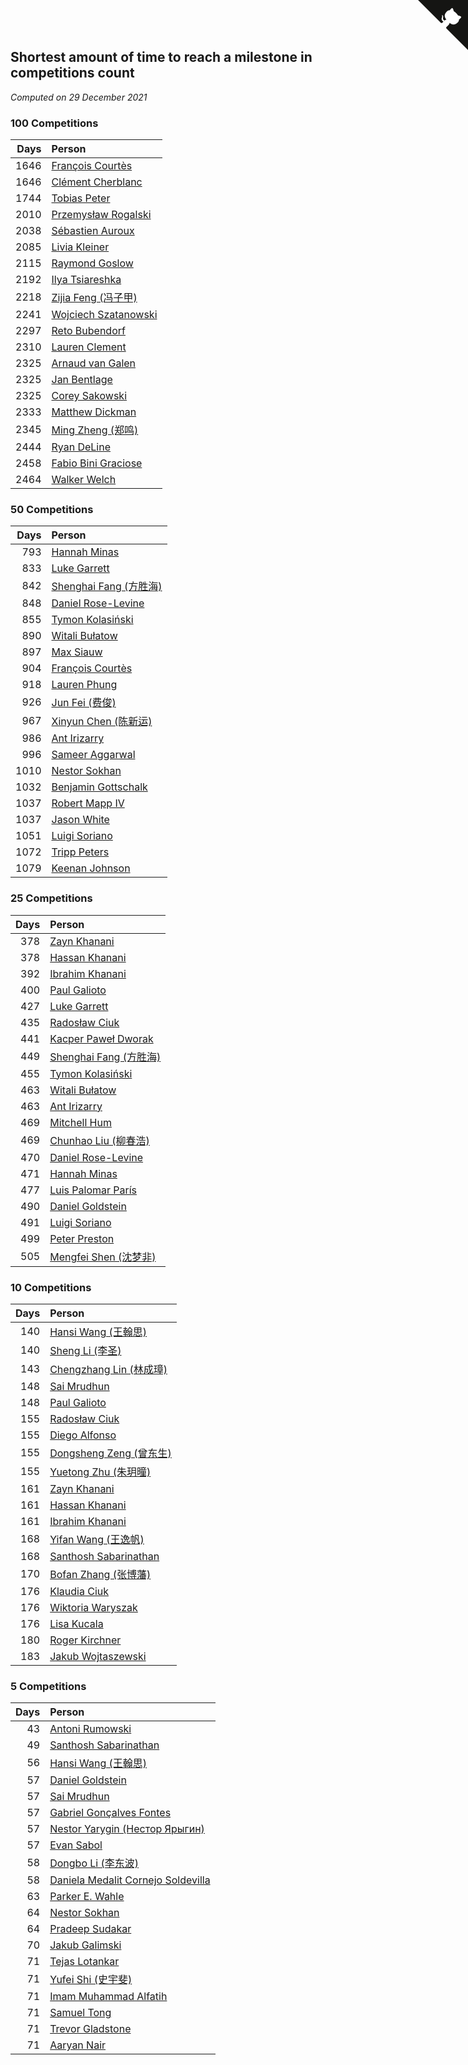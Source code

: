 ## Shortest amount of time to reach a milestone in competitions count

*Computed on 29 December 2021*


### 100 Competitions

| Days | Person |
| ---: | :--- |
| 1646 | [François Courtès](https://www.worldcubeassociation.org/persons/2008COUR01) |
| 1646 | [Clément Cherblanc](https://www.worldcubeassociation.org/persons/2014CHER05) |
| 1744 | [Tobias Peter](https://www.worldcubeassociation.org/persons/2014PETE03) |
| 2010 | [Przemysław Rogalski](https://www.worldcubeassociation.org/persons/2013ROGA02) |
| 2038 | [Sébastien Auroux](https://www.worldcubeassociation.org/persons/2008AURO01) |
| 2085 | [Livia Kleiner](https://www.worldcubeassociation.org/persons/2013KLEI03) |
| 2115 | [Raymond Goslow](https://www.worldcubeassociation.org/persons/2014GOSL01) |
| 2192 | [Ilya Tsiareshka](https://www.worldcubeassociation.org/persons/2012TERE01) |
| 2218 | [Zijia Feng (冯子甲)](https://www.worldcubeassociation.org/persons/2013FENG02) |
| 2241 | [Wojciech Szatanowski](https://www.worldcubeassociation.org/persons/2011SZAT01) |
| 2297 | [Reto Bubendorf](https://www.worldcubeassociation.org/persons/2012BUBE01) |
| 2310 | [Lauren Clement](https://www.worldcubeassociation.org/persons/2013KLEM01) |
| 2325 | [Arnaud van Galen](https://www.worldcubeassociation.org/persons/2006GALE01) |
| 2325 | [Jan Bentlage](https://www.worldcubeassociation.org/persons/2010BENT01) |
| 2325 | [Corey Sakowski](https://www.worldcubeassociation.org/persons/2011SAKO01) |
| 2333 | [Matthew Dickman](https://www.worldcubeassociation.org/persons/2013DICK01) |
| 2345 | [Ming Zheng (郑鸣)](https://www.worldcubeassociation.org/persons/2009ZHEN11) |
| 2444 | [Ryan DeLine](https://www.worldcubeassociation.org/persons/2012DELI01) |
| 2458 | [Fabio Bini Graciose](https://www.worldcubeassociation.org/persons/2010GRAC02) |
| 2464 | [Walker Welch](https://www.worldcubeassociation.org/persons/2011WELC01) |

### 50 Competitions

| Days | Person |
| ---: | :--- |
| 793 | [Hannah Minas](https://www.worldcubeassociation.org/persons/2017MINA04) |
| 833 | [Luke Garrett](https://www.worldcubeassociation.org/persons/2017GARR05) |
| 842 | [Shenghai Fang (方胜海)](https://www.worldcubeassociation.org/persons/2016FANG01) |
| 848 | [Daniel Rose-Levine](https://www.worldcubeassociation.org/persons/2015ROSE01) |
| 855 | [Tymon Kolasiński](https://www.worldcubeassociation.org/persons/2016KOLA02) |
| 890 | [Witali Bułatow](https://www.worldcubeassociation.org/persons/2015BUAT01) |
| 897 | [Max Siauw](https://www.worldcubeassociation.org/persons/2017SIAU02) |
| 904 | [François Courtès](https://www.worldcubeassociation.org/persons/2008COUR01) |
| 918 | [Lauren Phung](https://www.worldcubeassociation.org/persons/2016PHUN02) |
| 926 | [Jun Fei (费俊)](https://www.worldcubeassociation.org/persons/2016FEIJ02) |
| 967 | [Xinyun Chen (陈新运)](https://www.worldcubeassociation.org/persons/2017CHEN36) |
| 986 | [Ant Irizarry](https://www.worldcubeassociation.org/persons/2016IRIZ02) |
| 996 | [Sameer Aggarwal](https://www.worldcubeassociation.org/persons/2017AGGA01) |
| 1010 | [Nestor Sokhan](https://www.worldcubeassociation.org/persons/2016SOKH01) |
| 1032 | [Benjamin Gottschalk](https://www.worldcubeassociation.org/persons/2016GOTT01) |
| 1037 | [Robert Mapp IV](https://www.worldcubeassociation.org/persons/2016IVRO01) |
| 1037 | [Jason White](https://www.worldcubeassociation.org/persons/2016WHIT16) |
| 1051 | [Luigi Soriano](https://www.worldcubeassociation.org/persons/2016SORI04) |
| 1072 | [Tripp Peters](https://www.worldcubeassociation.org/persons/2017PETE04) |
| 1079 | [Keenan Johnson](https://www.worldcubeassociation.org/persons/2016JOHN30) |

### 25 Competitions

| Days | Person |
| ---: | :--- |
| 378 | [Zayn Khanani](https://www.worldcubeassociation.org/persons/2018KHAN28) |
| 378 | [Hassan Khanani](https://www.worldcubeassociation.org/persons/2018KHAN26) |
| 392 | [Ibrahim Khanani](https://www.worldcubeassociation.org/persons/2018KHAN27) |
| 400 | [Paul Galioto](https://www.worldcubeassociation.org/persons/2018GALI12) |
| 427 | [Luke Garrett](https://www.worldcubeassociation.org/persons/2017GARR05) |
| 435 | [Radosław Ciuk](https://www.worldcubeassociation.org/persons/2013CIUK01) |
| 441 | [Kacper Paweł Dworak](https://www.worldcubeassociation.org/persons/2020DWOR01) |
| 449 | [Shenghai Fang (方胜海)](https://www.worldcubeassociation.org/persons/2016FANG01) |
| 455 | [Tymon Kolasiński](https://www.worldcubeassociation.org/persons/2016KOLA02) |
| 463 | [Witali Bułatow](https://www.worldcubeassociation.org/persons/2015BUAT01) |
| 463 | [Ant Irizarry](https://www.worldcubeassociation.org/persons/2016IRIZ02) |
| 469 | [Mitchell Hum](https://www.worldcubeassociation.org/persons/2017HUMM01) |
| 469 | [Chunhao Liu (柳春浩)](https://www.worldcubeassociation.org/persons/2017LIUC11) |
| 470 | [Daniel Rose-Levine](https://www.worldcubeassociation.org/persons/2015ROSE01) |
| 471 | [Hannah Minas](https://www.worldcubeassociation.org/persons/2017MINA04) |
| 477 | [Luis Palomar París](https://www.worldcubeassociation.org/persons/2018PARI11) |
| 490 | [Daniel Goldstein](https://www.worldcubeassociation.org/persons/2017GOLD01) |
| 491 | [Luigi Soriano](https://www.worldcubeassociation.org/persons/2016SORI04) |
| 499 | [Peter Preston](https://www.worldcubeassociation.org/persons/2017PRES02) |
| 505 | [Mengfei Shen (沈梦非)](https://www.worldcubeassociation.org/persons/2018SHEN07) |

### 10 Competitions

| Days | Person |
| ---: | :--- |
| 140 | [Hansi Wang (王翰思)](https://www.worldcubeassociation.org/persons/2020WANG19) |
| 140 | [Sheng Li (李圣)](https://www.worldcubeassociation.org/persons/2020LISH02) |
| 143 | [Chengzhang Lin (林成璋)](https://www.worldcubeassociation.org/persons/2013LINC02) |
| 148 | [Sai Mrudhun](https://www.worldcubeassociation.org/persons/2017MRUD01) |
| 148 | [Paul Galioto](https://www.worldcubeassociation.org/persons/2018GALI12) |
| 155 | [Radosław Ciuk](https://www.worldcubeassociation.org/persons/2013CIUK01) |
| 155 | [Diego Alfonso](https://www.worldcubeassociation.org/persons/2018ALFO01) |
| 155 | [Dongsheng Zeng (曾东生)](https://www.worldcubeassociation.org/persons/2020ZENG03) |
| 155 | [Yuetong Zhu (朱玥曈)](https://www.worldcubeassociation.org/persons/2020ZHUY01) |
| 161 | [Zayn Khanani](https://www.worldcubeassociation.org/persons/2018KHAN28) |
| 161 | [Hassan Khanani](https://www.worldcubeassociation.org/persons/2018KHAN26) |
| 161 | [Ibrahim Khanani](https://www.worldcubeassociation.org/persons/2018KHAN27) |
| 168 | [Yifan Wang (王逸帆)](https://www.worldcubeassociation.org/persons/2017WANY29) |
| 168 | [Santhosh Sabarinathan](https://www.worldcubeassociation.org/persons/2018SABA02) |
| 170 | [Bofan Zhang (张博藩)](https://www.worldcubeassociation.org/persons/2021ZHAN01) |
| 176 | [Klaudia Ciuk](https://www.worldcubeassociation.org/persons/2013CIUK02) |
| 176 | [Wiktoria Waryszak](https://www.worldcubeassociation.org/persons/2018WARY01) |
| 176 | [Lisa Kucala](https://www.worldcubeassociation.org/persons/2019KUCA01) |
| 180 | [Roger Kirchner](https://www.worldcubeassociation.org/persons/2019KIRC01) |
| 183 | [Jakub Wojtaszewski](https://www.worldcubeassociation.org/persons/2013WOJT02) |

### 5 Competitions

| Days | Person |
| ---: | :--- |
| 43 | [Antoni Rumowski](https://www.worldcubeassociation.org/persons/2014RUMO01) |
| 49 | [Santhosh Sabarinathan](https://www.worldcubeassociation.org/persons/2018SABA02) |
| 56 | [Hansi Wang (王翰思)](https://www.worldcubeassociation.org/persons/2020WANG19) |
| 57 | [Daniel Goldstein](https://www.worldcubeassociation.org/persons/2017GOLD01) |
| 57 | [Sai Mrudhun](https://www.worldcubeassociation.org/persons/2017MRUD01) |
| 57 | [Gabriel Gonçalves Fontes](https://www.worldcubeassociation.org/persons/2018FONT04) |
| 57 | [Nestor Yarygin (Нестор Ярыгин)](https://www.worldcubeassociation.org/persons/2019YARY01) |
| 57 | [Evan Sabol](https://www.worldcubeassociation.org/persons/2019SABO02) |
| 58 | [Dongbo Li (李东波)](https://www.worldcubeassociation.org/persons/2016LIDO03) |
| 58 | [Daniela Medalit Cornejo Soldevilla](https://www.worldcubeassociation.org/persons/2017SOLD01) |
| 63 | [Parker E. Wahle](https://www.worldcubeassociation.org/persons/2019WAHL01) |
| 64 | [Nestor Sokhan](https://www.worldcubeassociation.org/persons/2016SOKH01) |
| 64 | [Pradeep Sudakar](https://www.worldcubeassociation.org/persons/2017SUDA01) |
| 70 | [Jakub Galimski](https://www.worldcubeassociation.org/persons/2021GALI01) |
| 71 | [Tejas Lotankar](https://www.worldcubeassociation.org/persons/2015LOTA01) |
| 71 | [Yufei Shi (史宇斐)](https://www.worldcubeassociation.org/persons/2016SHIY03) |
| 71 | [Imam Muhammad Alfatih](https://www.worldcubeassociation.org/persons/2017ALFA04) |
| 71 | [Samuel Tong](https://www.worldcubeassociation.org/persons/2018TONG03) |
| 71 | [Trevor Gladstone](https://www.worldcubeassociation.org/persons/2018GLAD03) |
| 71 | [Aaryan Nair](https://www.worldcubeassociation.org/persons/2018NAIR06) |


<a href="https://github.com/jonatanklosko/wca_statistics" class="github-corner" aria-label="View source on Github"><svg width="80" height="80" viewBox="0 0 250 250" style="fill:#151513; color:#fff; position: absolute; top: 0; border: 0; right: 0;" aria-hidden="true"><path d="M0,0 L115,115 L130,115 L142,142 L250,250 L250,0 Z"></path><path d="M128.3,109.0 C113.8,99.7 119.0,89.6 119.0,89.6 C122.0,82.7 120.5,78.6 120.5,78.6 C119.2,72.0 123.4,76.3 123.4,76.3 C127.3,80.9 125.5,87.3 125.5,87.3 C122.9,97.6 130.6,101.9 134.4,103.2" fill="currentColor" style="transform-origin: 130px 106px;" class="octo-arm"></path><path d="M115.0,115.0 C114.9,115.1 118.7,116.5 119.8,115.4 L133.7,101.6 C136.9,99.2 139.9,98.4 142.2,98.6 C133.8,88.0 127.5,74.4 143.8,58.0 C148.5,53.4 154.0,51.2 159.7,51.0 C160.3,49.4 163.2,43.6 171.4,40.1 C171.4,40.1 176.1,42.5 178.8,56.2 C183.1,58.6 187.2,61.8 190.9,65.4 C194.5,69.0 197.7,73.2 200.1,77.6 C213.8,80.2 216.3,84.9 216.3,84.9 C212.7,93.1 206.9,96.0 205.4,96.6 C205.1,102.4 203.0,107.8 198.3,112.5 C181.9,128.9 168.3,122.5 157.7,114.1 C157.9,116.9 156.7,120.9 152.7,124.9 L141.0,136.5 C139.8,137.7 141.6,141.9 141.8,141.8 Z" fill="currentColor" class="octo-body"></path></svg></a><style>.github-corner:hover .octo-arm{animation:octocat-wave 560ms ease-in-out}@keyframes octocat-wave{0%,100%{transform:rotate(0)}20%,60%{transform:rotate(-25deg)}40%,80%{transform:rotate(10deg)}}@media (max-width:500px){.github-corner:hover .octo-arm{animation:none}.github-corner .octo-arm{animation:octocat-wave 560ms ease-in-out}}</style>
